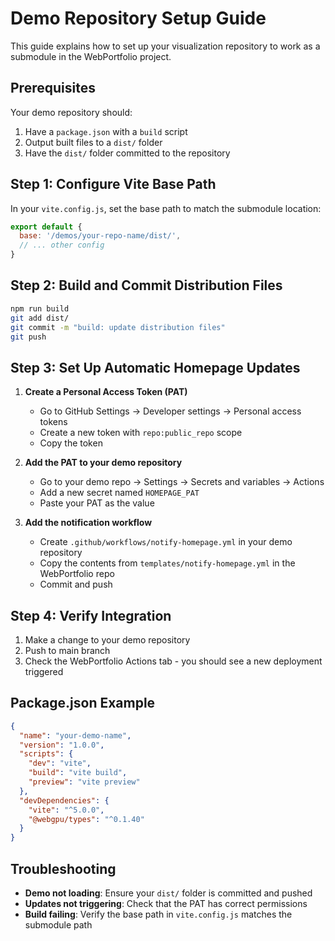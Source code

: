 # Demo Repository Setup Guide

This guide explains how to set up your visualization repository to work as a submodule in the WebPortfolio project.

## Prerequisites

Your demo repository should:
1. Have a `package.json` with a `build` script
2. Output built files to a `dist/` folder
3. Have the `dist/` folder committed to the repository

## Step 1: Configure Vite Base Path

In your `vite.config.js`, set the base path to match the submodule location:

```javascript
export default {
  base: '/demos/your-repo-name/dist/',
  // ... other config
}
```

## Step 2: Build and Commit Distribution Files

```bash
npm run build
git add dist/
git commit -m "build: update distribution files"
git push
```

## Step 3: Set Up Automatic Homepage Updates

1. **Create a Personal Access Token (PAT)**
   - Go to GitHub Settings → Developer settings → Personal access tokens
   - Create a new token with `repo:public_repo` scope
   - Copy the token

2. **Add the PAT to your demo repository**
   - Go to your demo repo → Settings → Secrets and variables → Actions
   - Add a new secret named `HOMEPAGE_PAT`
   - Paste your PAT as the value

3. **Add the notification workflow**
   - Create `.github/workflows/notify-homepage.yml` in your demo repository
   - Copy the contents from `templates/notify-homepage.yml` in the WebPortfolio repo
   - Commit and push

## Step 4: Verify Integration

1. Make a change to your demo repository
2. Push to main branch
3. Check the WebPortfolio Actions tab - you should see a new deployment triggered

## Package.json Example

```json
{
  "name": "your-demo-name",
  "version": "1.0.0",
  "scripts": {
    "dev": "vite",
    "build": "vite build",
    "preview": "vite preview"
  },
  "devDependencies": {
    "vite": "^5.0.0",
    "@webgpu/types": "^0.1.40"
  }
}
```

## Troubleshooting

- **Demo not loading**: Ensure your `dist/` folder is committed and pushed
- **Updates not triggering**: Check that the PAT has correct permissions
- **Build failing**: Verify the base path in `vite.config.js` matches the submodule path 